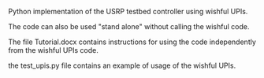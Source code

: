 Python implementation of the USRP testbed controller using wishful UPIs.

The code can also be used "stand alone" without calling the wishful code.

The file Tutorial.docx contains instructions for using the code independently from the wishful UPIs code.

the test_upis.py file contains an example of usage of the wishful UPIs.

